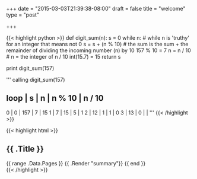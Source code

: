 +++
date = "2015-03-03T21:39:38-08:00"
draft = false
title = "welcome"
type = "post"

+++

<p>
    <script src="https://gist.github.com/danmux/042fa69bed3791afe658.js">
    </script>
</p>

{{< highlight python >}}
def digit_sum(n):
    s = 0
    while n:   # while n is 'truthy' for an integer that means not 0
        s = s + (n % 10)   # the sum is the sum + the remainder of dividing the incoming number (n) by 10  157 % 10 = 7
        n = n / 10         # n = the integer of n / 10   int(15.7) = 15
    return s

print digit_sum(157)

'''
calling digit_sum(157)

loop  | s   | n   | n % 10  | n / 10
------------------------------------
0     | 0   | 157 |   7     |  15
1     | 7   | 15  |   5     |  1
2     | 12  | 1   |   1     |  0
3     | 13  | 0   |         |
'''
{{< /highlight >}}

{{< highlight html >}}
<section id="main">
  <div>
    <h1 id="title">{{ .Title }}</h1>
    {{ range .Data.Pages }}
        {{ .Render "summary"}}
    {{ end }}
  </div>
</section>
{{< /highlight >}}


